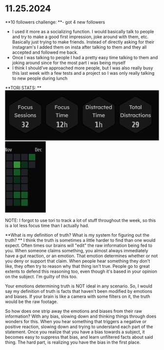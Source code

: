 # 11.25.2024

**10 followers challenge:
**- got 4 new followers
- I used it more as a socializing function. I would basically talk to people and try to make a good first impression, joke around with them, etc. Basically just trying to make friends. Instead of directly asking for their instagram's I added them on insta after talking to them and they all accepted and followed me back.
- Once I was talking to people I had a pretty easy time talking to them and joking around since for the most part i was being myself
- I think I should've approached more people, but I was also really busy this last week with a few tests and a project so I was only really talking to new people during lunch 

**TORI STATS:
**
![alt text](image.png)
![alt text](image-1.png)

NOTE: I forgot to use tori to track a lot of stuff throughout the week, so this is a lot less focus time than I actually had. 

**What is my definition of truth? What is my system for figuring out the truth?
**
I think the truth is sometimes a little harder to find than one would expect. Often times our brains will "edit" the raw information being fed to you. When someone claims something, you almost always immediately have a gut reaction, or an emotion. That emotion determines whether or not you deny or support that claim. When people hear something they don't like, they often try to reason why that thing isn't true. People go to great extents to defend this reasoning too, even though it's based in your opinion on the subject. I'm guilty of this too.

Your emotions determining truth is NOT ideal in any scenario. So, I would say my definition of truth is facts that haven't been modified by emotions and biases. If your brain is like a camera with some filters on it, the truth would be the raw footage.

So how does one strip away the emotions and biases from their raw information? With any bias, slowing down and thinking things through does wonders for this. When you hear something that triggers a negative or positive reaction, slowing down and trying to understand each part of the statement. Once you realize that you have a bias towards a subject, it becomes easy to suppress that bias, and learn unfiltered facts about said thing. The hard part, is realizing you have the bias in the first place.
